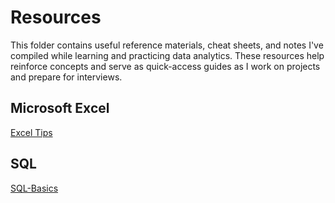 # Resources

This folder contains useful reference materials, cheat sheets, and notes I've compiled while learning and practicing data analytics. These resources help reinforce concepts and serve as quick-access guides as I work on projects and prepare for interviews.

## Microsoft Excel

[Excel Tips](https://github.com/JonathanMoreno14/Microsoft-Excel-Tips)

## SQL 

[SQL-Basics](https://github.com/JonathanMoreno14/SQL-Basics)

